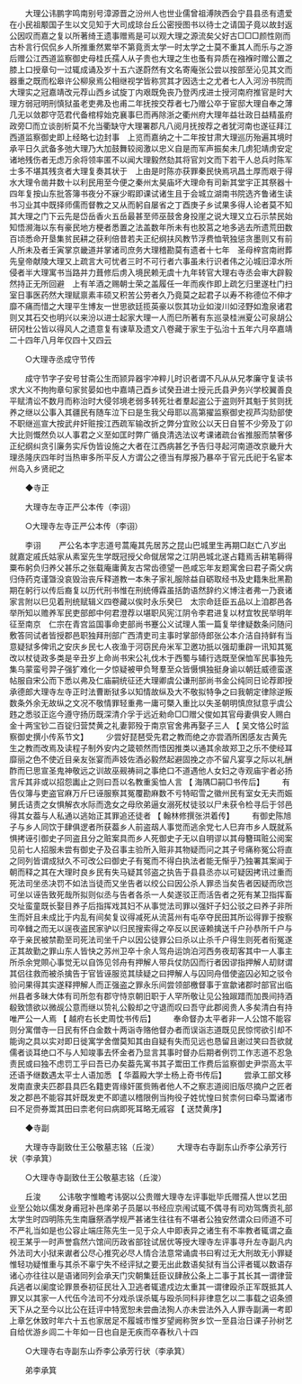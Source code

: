 <!-- { "loadSidebar": true } -->
　　大理公讳鹏字鸣南别号漳源晋之汾州人也世业儒曾祖溥陜西会宁县县丞有遗爱在小民祖颙国子生以文见知于大司成琼台丘公密授图书以待士之请国子竟以故封返公因叹而嘉之复以所著绮王遗事赠焉是可以观大理之源流矣父好古□□□颜性刚而古朴言行侃侃乡人所推重然累举不第竟贡太学一时太学之士莫不重其人而乐与之游后赠公江西道监察御史母桂氏孺人从子贵也大理之生也蚤有异质在襁褓时赠公置之膝上口授章句一过辄成诵及岁十五六遂蔚然有文名寄庵张公尝以按部至沁见其文而器重之既而松皋许公柳泉焉公相继视学皆称赏其才因选士之尤者七人入河汾书院而大理实之冠嘉靖改元荐山西乡试旋丁内艰既免丧乃登丙戌进士授河南府推官是时大理方弱冠明刑慎狱虽老吏弗及也甫二年抚按交荐者七乃赠公卒于宦邸大理自奉之薄几无以敛郡守范君代备棺椁始克襄事巳而再除浙之衢州府大理年益壮政日益精虽府政旁□而立谈剖析莫不允当衢缺守大理署郡凡八阅月抚按荐之者犹河南也遂征拜江西道监察御史即上经略七边封事　上览而嘉纳之十二年按甘肃大理巡历殆遍其境时承平日久武备多弛大理乃大加鼓舞较阅激以忠义自是而军声振矣未几虏犯靖虏安定诸地残伤者无虑万余将领率匿不以闻大理毅然劾其将官刘文而下若干人总兵时陈军士多不堪其残贪者大理复奏其状于　上由是时陈亦获罪秦民快焉巩昌土厚而艰于得水大理令凿井数十以利民用至今便之秦州太昊庙坏大理命有司新其堂宇正其祭器十四年复按山东批答簿书夜分不寐少暇即课试诸生且于会城立湖南书院选齐鲁诸生读书习业其中既择师儒而督教之又从而躬自屡省之丁酉庚子乡试果多得人论者莫不知其大理之门下云先是岱岳香火五岳最甚至师巫鼓舍身投崖之说大理又立石示禁民始知悟濒海以东有豪民地方梗者悉置之法盖数年所未有也胶莒之地多逃去所遗荒田数百顷悉命开垦集贫民耕之获利倍昔若夫正纪纲扶风教节浮费恤茕独惩贪墨则又有前人所未及者壬寅掌京畿道并掌诸司庶务大理稽勘莫有遗者十七年　圣母梓宫南祔葬　先皇帝献陵大理又上疏言大可忧者三时不可行者六事虽未行识者伟之沁城旧漳水所侵者半大理寓书当路并力葺修后虏入境民赖无虞十九年转官大理右寺丞会审大辟毅然持正无所回避　上有羊酒之赐朝士荣之盖履任一年而疾作即上疏乞归里遂杜门扫室日事医药然大理赋禀素丰硕又积苦公劳者久乃竟莫之起君子以寿不称德位不伸才靡不痛而惜之大理平生博友一世思欲廷揽英豪以恢其功业如浚川如泾野如澹泉诸君则又其石交也明兴以来汾以进士起家大理一人而巳所著有东巡录桂洲夏公可泉胡公研冈杜公皆以得风人之遗意复有谏草及遗文八卷藏于家生于弘治十五年六月卒嘉靖二十四年八月年仅四十又四云 

　　○大理寺丞成守节传 

　　成守节字子安号甘斋公生而颕异器宇冲粹儿时识者谓不凡从从兄孝廉守复读书求大义不拘拘章句家贫晏如也中嘉靖己酉乡试癸丑进士授元氏县尹务兴学校翼善良平赋清讼不数月而称治时大侵邻境老弱多转死壮者羣起盗公于盗则歼其魁于贫则抚养之继以公事入其疆民有随车泣下曰是生我父母耶以高第擢监察御史视芦沟劾部使不职继巡宣大按武弁奸赃按江西疏军输改折之弊分宜败公以天日自誓不少旁及丁卯大比则慨然负以人事君之义至如匡时弊广循良清选法议考课诸疏台省推服而禁奢侈正纪纲纠贪引廉务实斥伪皆设施之大者在江西病甚乞予告归寻起河南道改京畿升大理丞隆庆四年时当热审多所平反人方谓公之德当有厚报乃暴卒于官元氏祀于名宦本州岛入乡贤祀之 

　　◆寺正 

　　大理寺左寺正严公本传（李诩） 

　　○大理寺左寺正严公本传（李诩） 

　　李诩 
　　严公名本字志道号蒿庵其先居苏之昆山巴城里生再期□赵亡八岁出就嘉定戚氏姑家从素室先生学既冠授父命僦居常之江阴邑城北遂占籍焉舌耕笔耨得粟布躬负归养父甚乐之张载庵庸黄友古常齿德望一邑咸忘年友题寓舍曰君子斋父病归侍药克谨曁没哀毁治丧斥释道教一本朱子家礼服除益自砺取经书及史籍朱批黑勘期在躬行以传后裔复以历代刑书惟在刑统傅霖虽括韵语然辞约义博注者弗一乃衰诸家言附以巳见着刑统赋辑义四卷藏以俟时永乐癸巳　太宗命廷臣五品以上洎郡邑各举所知以赡养军民吏部郎中何君澄荐以堪职风宪江阴令李君进复以材宜牧民举明年征至南京　仁宗在青宫监国事命吏部尚书蹇公义试理人策一篇复举律疑数条问随问敷答同试者皆授郡邑职独拜刑部广西清吏司主事时掌部侍郎张公本介洁自持鲜有当意疑狱多俾讯之安庆乡民七人夜渔于河窃民舟米军卫邀功扺以强刧重辟一讯知其冤改以杖徒政多类是辛丑岁上命尚书宋公礼伐木于西蜀与辅行选既至保恤军民事独先集乌蒙蛮号羿子强犷难化一夕惊疑被甲负弩羣至众皆慑惧独挺身谕以朝廷威德蛮遂帖服自宋公而下悉以弗及仁庙嗣统征还大理卿虞公谦刑部尚书金公纯同日论荐即授承德郎大理寺左寺正时法曹断狱多以知情故纵及大不敬拟特争之曰我朝定律除逆叛数条外余无故纵之文况不敬情罪轻重弗一庸可槩入重比以失圣朝明慎庶狱意乎虞公韪之悉驳正迄今遵守扬历既深清介孚于远近勑命□□赠父俊如其官母妻俱安人赐白金十两宝钞二百锭归营焚黄之礼妻郭殁于南京官舍弗再娶子三人 
【 吴文恪公时监察御史撰小传系节文】 
　　少尝好琵琶受先君之教而绝之亦尝酒所困感友古黄先生之教而改焉及读程子制外安内之箴顿然而悟因推类以通其余故郑卫之乐不使经耳靡丽之色不使近目亲友张宴而声妓佐酒必毅然起避固挽之亦不留凡宴享之际以礼酬酢而巳思宣圣鬼神敬远之训故巫觋祷祠之事绝口不道遇他人女妇之寺观庙宇者必扬言斥其非或以招怨讟止之则曰吾以名教重奚恤人言 
【 海隅□嗣□书传后】 
　　有告仪簿与吏盗官麻万斤巳诬服察其冤覆勘麻数不亏特昭雪之徽州民有室女无夫而娠舅氏诘责之女惧解衣水际而逸女之母欣弟逼女溺死杖徒驳以尸未获令检寻后于邻邑得其女葢与人私通以逃始正其罪追还徒者 
【 翰林修撰张洪着传】 
　　有御史陈旭子与乡人同饮于肆俱逻者所获葢乡人前盗刼人事觉而逃余党七人巳弃市乡人既就系惧拷诬引御史子同盗且分之赃案具而乡人死御史子无以自明谬以其母簪珥赃公阅案见前七人招服未尝有御史子及召事主验所入赃非其物疑而问之其子号痛称冤公将直之同列皆谓成狱久不可改公曰御史子有冤而不得白执法者能无惭乎乃独署其案闻于朝而释之其在大理时良乡民有失马疑其邻盗之执告于县县丞亦以可疑因拷讯过重而死法司坐丞决罚不如法当徒而又坐告者以绞公曰因公杀人罪丞当矣告者因疑而欣岂可坐以诬告致死哉所拟则似丞与告者各杀一人矣遂驳正而活告者之死有某卫指挥畜交址蛮童既长娶目养子后指挥戏其妇不从事觉法司罪以强奸子妇公驳之曰养子非所生而奸且未成比于内乱有间矣复议得减死从流莒州有屯卒夺民田其所讼得罪于按察司卒雠之而无以逞夜盗民家驴以归民搜索得之卒反以民诬赖擒送千户孙恭所千户与卒于亲民被禁勘至司死法司坐千户以因公徒罪公曰杀以止杀千户得生则死者衔冤遂正其故勤之罪山东人皆快之苏州卫卒十余人驾舟运饷泊河西务夜刧客其中一人事主所杀余党賏心事觉无以自饰见邻舟有押解人带兵仗防囚而行者因谬指押解人刧财谓其侣往救而被杀擒告于官皆诬服览其牍疑之曰押解人与囚同舟借使盗囚必知之驳令验问果得其实遂释押解人而正强盗之罪永乐间尝领部檄督事于宣歙诸郡时部官出临州县者多昧大体有司所忽有郡守恃京朝旧职于人罕所敬让见公独踧踖而加畏间持酒殽致馈欲以微觇公意而继以贽礼公毅却之守退而叹曰吾守此郡阅贵人多矣清白有持唯严公一人焉 
【 越府右长史周忱书传后】 
　　奉命督办太平者非一人公馆不能容则分寓僧寺一日民有怀白金数十两诣寺赂他督办者而误诣志道既见民惊愕欲引却不能询之具以实对即日徙寓学舍僧莫知其由自疑有失而见远也恳留且谢过笑曰吾欲就儒者谈耳绝口不与人知竣事去怀金者乃显言其事时督办后期者例罚工作志道不忍急责民或曰独不虑罚工乎曰吾已办矣葢先寓书其子鬻田工作费后监察御史尹崇高太平还语予继数遇太平士人语加悉 
【 华葢殿大学士杨上奇书传后】 
　　尝承工部文移发南直隶夫匹郡县具匹名籍吏胥缘奸匿赀贿者他人不之察志道阅旧版尽摘户之匠者发之郡邑不能容其奸既发吏不即遣以稽限例当拘役子姓忧惶曰贫柰何曰牵马鬻诸市曰不足赍券鬻其田曰柰老何曰病即死耳略无戚容 
【 送焚黄序】 

　　◆寺副 

　　大理寺寺副致仕王公敬墓志铭（丘浚） 
　　大理寺右寺副东山乔李公承芳行状（李承箕） 

　　○大理寺寺副致仕王公敬墓志铭（丘浚） 

　　丘浚 
　　公讳敬字惟瞻考讳弼以公贵赠大理寺左评事妣毕氏赠孺人世以艺田业至公始以儒发身甫冠补邑庠弟子员屡以书经应京闱试辄不偶寻有司劝驾膺贡礼部太学生时四明陈先生南廱祭酒学规严甚诸生往往有不堪者公独安然谓众曰师道不可不严礼当如是也公容止端庄陈先生一见于众人中即表异之诸生有不率教者辄谓之盍视王某乎一时声誉翕然六馆间历政省部铨试居优等授大理寺左评事寻升左寺副凡内外法司大小狱来谳者公尽心推究必尽人情合法意常诵虞书曰宥过无大刑故无小罪疑惟轻功疑惟重与其杀不辜宁失不经评狱之要无出此数语矣狱有当公评者辄以数语存诸心亦往往以是语诸同列会承天门灾朝集廷臣议肆赦公条上二事于其长其一谓律营兵逃者以阑度论罪景泰初征民壮入卫逃者辄遣戍边太重其一谓律殴杀正军既抵其人罪又以其家一人代伍今法司不分戏杀误杀辄与殴杀同科非律意乞以二事载之诏条颁天下从之至今以比公在廷评中特宽恕未尝曲法狥人亦未尝法外入人罪寺副满一考即上章乞休致时年六十五也家居足不履城市惟岁望阙称贺乡饮一至县治日课子孙树艺自给优游乡闾二十年如一日也自是无疾而卒春秋八十四 

　　○大理寺右寺副东山乔李公承芳行状（李承箕） 

　　弟李承箕 
